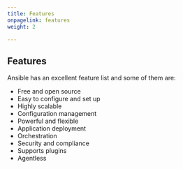 ```yaml
---
title: Features
onpagelink: features
weight: 2

---
```


Features
--------

Ansible has an excellent feature list and some of them are:

- Free and open source
- Easy to configure and set up
- Highly scalable
- Configuration management
- Powerful and flexible
- Application deployment
- Orchestration
- Security and compliance
- Supports plugins
- Agentless
 